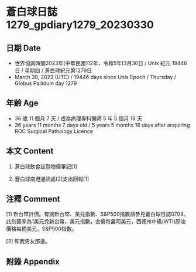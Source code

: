 [_metadata_:encoding]: - "utf-8"
[_metadata_:language]: - "zh-Hant-TW"
[_metadata_:fileformat]: - "markdown"
[_metadata_:MIME_type]: - "text/plain"
[_metadata_:markdown_version]: - "commonmark version 0.30"
[_metadata_:markdown_spec]: - "https://spec.commonmark.org/0.30/"

# 蒼白球日誌1279_gpdiary1279_20230330 #

## 日期 Date ##

* 世界協調時間2023年(中華民國112年，令和5年)3月30日 / Unix 紀元 19446 日 / 星期四 / 蒼白球紀元第1279日
* March 30, 2023 (UTC) / 19446 days since Unix Epoch / Thursday / Globus Pallidum day 1279

## 年齡 Age ##

* 36 歲 11 個月 7 天 / 成為病理專科醫師 5 年 5 個月 18 天
* 36 years 11 months 7 days old / 5 years 5 months 18 days after acquiring ROC Surgical Pathology Licence

## 本文 Content ##

1. 蒼白球飲食誌暨物價筆記[1]

    
2. 蒼白球南港通訊處[2]支出回報[1]

    

## 注釋 Comment ##

[1] 新台幣計價。有關新台幣、美元指數、S&P500指數請參見蒼白球日誌0704。此刻匯率為1美元兌新台幣，美元指數，金價每盎司美元，西德州中級(WTI)原油價格每桶美元，S&P500指數。


[2] 即我男友那邊。



## 附錄 Appendix ##

